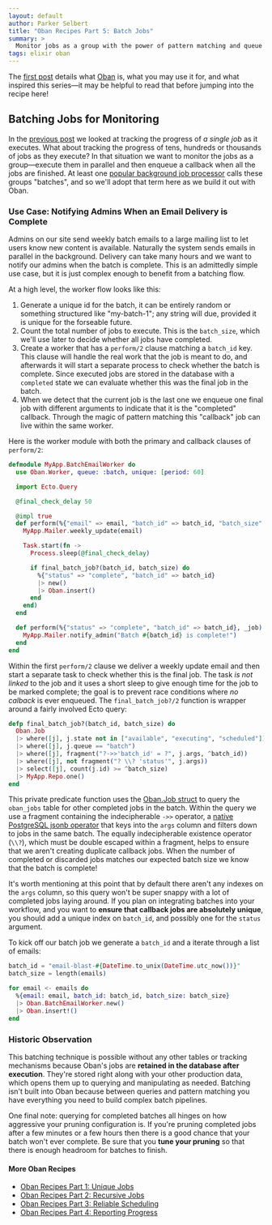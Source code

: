 ```yaml
---
layout: default
author: Parker Selbert
title: "Oban Recipes Part 5: Batch Jobs"
summary: >
  Monitor jobs as a group with the power of pattern matching and queue introspection.
tags: elixir oban
---
```


The [first post][part1] details what [Oban][oban] is, what you may use it for, and what inspired this series—it may be helpful to read that before jumping into the recipe here!

## Batching Jobs for Monitoring

In the [previous post][part4] we looked at tracking the progress of _a single job_ as it executes.
What about tracking the progress of tens, hundreds or thousands of jobs as they execute?
In that situation we want to monitor the jobs as a group—execute them in parallel and then enqueue a callback when all the jobs are finished.
At least one [popular background job processor][sqp] calls these groups "batches", and so we'll adopt that term here as we build it out with Oban.

### Use Case: Notifying Admins When an Email Delivery is Complete

Admins on our site send weekly batch emails to a large mailing list to let users know new content is available.
Naturally the system sends emails in parallel in the background.
Delivery can take many hours and we want to notify our admins when the batch is complete.
This is an admittedly simple use case, but it is just complex enough to benefit from a batching flow.

At a high level, the worker flow looks like this:

1. Generate a unique id for the batch, it can be entirely random or something structured like "my-batch-1"; any string will due, provided it is unique for the forseable future.
2. Count the total number of jobs to execute.
   This is the `batch_size`, which we'll use later to decide whether all jobs have completed.
3. Create a worker that has a `perform/2` clause matching a `batch_id` key.
   This clause will handle the real work that the job is meant to do, and afterwards it will start a separate process to check whether the batch is complete.
   Since executed jobs are stored in the database with a `completed` state we can evaluate whether this was the final job in the batch.
4. When we detect that the current job is the last one we enqueue one final job with different arguments to indicate that it is the "completed" callback.
   Through the magic of pattern matching this "callback" job can live within the same worker.

Here is the worker module with both the primary and callback clauses of `perform/2`:

```elixir
defmodule MyApp.BatchEmailWorker do
  use Oban.Worker, queue: :batch, unique: [period: 60]

  import Ecto.Query

  @final_check_delay 50

  @impl true
  def perform(%{"email" => email, "batch_id" => batch_id, "batch_size" => batch_size}, _job) do
    MyApp.Mailer.weekly_update(email)

    Task.start(fn ->
      Process.sleep(@final_check_delay)

      if final_batch_job?(batch_id, batch_size) do
        %{"status" => "complete", "batch_id" => batch_id}
        |> new()
        |> Oban.insert()
      end
    end)
  end

  def perform(%{"status" => "complete", "batch_id" => batch_id}, _job) do
    MyApp.Mailer.notify_admin("Batch #{batch_id} is complete!")
  end
end
```

Within the first `perform/2` clause we deliver a weekly update email and then start a separate task to check whether this is the final job.
The task _is not linked_ to the job and it uses a short sleep to give enough time for the job to be marked complete; the goal is to prevent race conditions where _no calback_ is ever enqueued.
The `final_batch_job?/2` function is wrapper around a fairly involved Ecto query:

```elixir
defp final_batch_job?(batch_id, batch_size) do
  Oban.Job
  |> where([j], j.state not in ["available", "executing", "scheduled"])
  |> where([j], j.queue == "batch")
  |> where([j], fragment("?->>'batch_id' = ?", j.args, ^batch_id))
  |> where([j], not fragment("? \\? 'status'", j.args))
  |> select([j], count(j.id) >= ^batch_size)
  |> MyApp.Repo.one()
end
```

This private predicate function uses the [Oban.Job struct][obj] to query the `oban_jobs` table for other completed jobs in the batch.
Within the query we use a fragment containing the indecipherable `->>` operator, a [native PostgreSQL jsonb operator][json] that keys into the `args` column and filters down to jobs in the same batch.
The equally indecipherable existence operator (`\\?`), which must be double escaped within a fragment, helps to ensure that we aren't creating duplicate callback jobs.
When the number of completed or discarded jobs matches our expected batch size we know that the batch is complete!

It's worth mentioning at this point that by default there aren't any indexes on the `args` column, so this query won't be super snappy with a lot of completed jobs laying around.
If you plan on integrating batches into your workflow, and you want to **ensure that callback jobs are absolutely unique**, you should add a unique index on `batch_id`, and possibly one for the `status` argument.

To kick off our batch job we generate a `batch_id` and a iterate through a list of emails:

```elixir
batch_id = "email-blast-#{DateTime.to_unix(DateTime.utc_now())}"
batch_size = length(emails)

for email <- emails do
  %{email: email, batch_id: batch_id, batch_size: batch_size}
  |> Oban.BatchEmailWorker.new()
  |> Oban.insert!()
end
```

### Historic Observation

This batching technique is possible without any other tables or tracking mechanisms because Oban's jobs are **retained in the database after execution**.
They're stored right along with your other production data, which opens them up to querying and manipulating as needed.
Batching isn't built into Oban because between queries and pattern matching you have everything you need to build complex batch pipelines.

One final note: querying for completed batches all hinges on how aggressive your pruning configuration is.
If you're pruning completed jobs after a few minutes or a few hours then there is a good chance that your batch won't ever complete.
Be sure that you **tune your pruning** so that there is enough headroom for batches to finish.

#### More Oban Recipes

* [Oban Recipes Part 1: Unique Jobs][part1]
* [Oban Recipes Part 2: Recursive Jobs][part2]
* [Oban Recipes Part 3: Reliable Scheduling][part3]
* [Oban Recipes Part 4: Reporting Progress][part4]

[oban]: https://github.com/sorentwo/oban
[sqp]: https://github.com/mperham/sidekiq/wiki/Batches
[obj]: https://hexdocs.pm/oban/Oban.Job.html#t:t/0
[json]: https://www.postgresql.org/docs/11/functions-json.html#FUNCTIONS-JSON-OP-TABLE
[part1]: /2019/07/18/oban-recipes-part-1-unique-jobs.html
[part2]: /2019/07/22/oban-recipes-part-2-recursive-jobs.html
[part3]: /2019/08/02/oban-recipes-part-3-reliable-scheduling.html
[part4]: /2019/08/21/oban-recipes-part-4-reporting-progress.html

